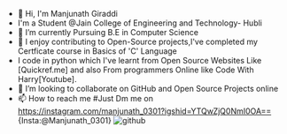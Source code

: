 - 👋 Hi, I'm Manjunath Giraddi
- I'm a Student @Jain College of Engineering and Technology- Hubli
-  🌱 I’m currently Pursuing B.E in Computer Science
- 👀 I enjoy contributing to Open-Source projects,I've completed my Certficate course in Basics of 'C' Language
- I code in python which I've learnt from Open Source Websites Like [Quickref.me] and also From programmers Online like Code With Harry[Youtube].
- 💞️ I’m looking to collaborate on GitHub and Open Source Projects online
- 📫 How to reach me #Just Dm me on https://instagram.com/manjunath_0301?igshid=YTQwZjQ0NmI0OA==      {Insta:@Manjunath_0301}
  ![github](https://img.shields.io/badge/GitHub-000000?style=for-the-badge&logo=GitHub&logoColor=white)

<!---
phoenix-aka-theknight/phoenix-aka-theknight is a ✨ special ✨ repository because its `README.md` (this file) appears on your GitHub profile.
You can click the Preview link to take a look at your changes.
--->
